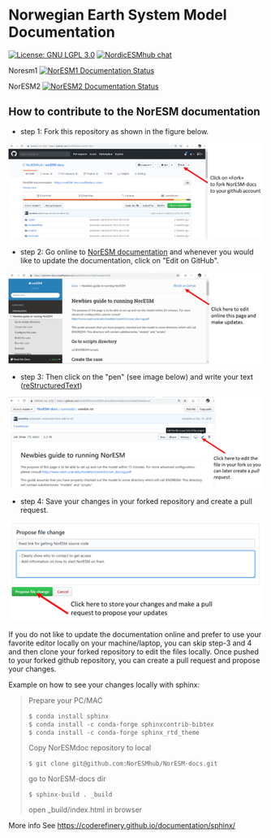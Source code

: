 # Norwegian Earth System Model Documentation

[![License: GNU LGPL 3.0](https://img.shields.io/badge/license-LGPL--3.0-blue.svg)](https://www.gnu.org/licenses/lgpl-3.0.en.html)
[![NordicESMhub chat](https://img.shields.io/badge/zulip-join_chat-brightgreen.svg)](https://nordicesmhub.zulipchat.com/)

Noresm1 [![NorESM1 Documentation Status](https://readthedocs.org/projects/noresm-docs/badge/?version=noresm1)](https://noresm-docs.readthedocs.io/en/noresm1/?badge=noresm1)

NorESM2 [![NorESM2 Documentation Status](https://readthedocs.org/projects/noresm-docs/badge/?version=noresm2)](https://noresm-docs.readthedocs.io/en/noresm2/?badge=noresm2)

## How to contribute to the NorESM documentation

- step 1: Fork this repository as shown in the figure below.

<img src="img/fork_NorESM-docs.png" alt="Fork NorESM documentation repository">

- step 2: Go online to [NorESM documentation](https://noresm-docs.readthedocs.io/en/latest/) and whenever you would like to update the documentation, click on "Edit on GitHub".

<img src="img/edit_on_github.png" alt="Edit documentation online">

- step 3: Then click on the "pen" (see image below) and write your text ([reStructuredText](http://docutils.sourceforge.net/docs/user/rst/quickref.html)) 


<img src="img/edit_in_your_fork.png" alt="Edit the file in your fork">

- step 4: Save your changes in your forked repository and create a pull request.


<img src="img/propose_changes.png" alt="Propose your changes">


If you do not like to update the documentation online and prefer to use your favorite editor locally on your machine/laptop, you can skip step-3 and 4 and then clone your forked repository to edit the files locally. Once pushed to your forked github repository, you can create a pull request and propose your changes.

Example on how to see your changes locally with sphinx:

> Prepare your PC/MAC
> 
> ```shell
> $ conda install sphinx
> $ conda install -c conda-forge sphinxcontrib-bibtex
> $ conda install -c conda-forge sphinx_rtd_theme
> ```
> Copy NorESMdoc repository to local
> 
> ```shell
> $ git clone git@github.com:NorESMhub/NorESM-docs.git
> ```
>
> go to NorESM-docs dir
>
> ```shell
> $ sphinx-build . _build
> ```
>
> open _build/index.html in browser

More info
See https://coderefinery.github.io/documentation/sphinx/

